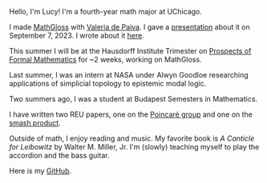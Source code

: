Hello, I'm Lucy! I'm a fourth-year math major at UChicago. 

I made [MathGloss](https://mathgloss.github.io/MathGloss/) with [Valeria de Paiva](https://vcvpaiva.github.io). I gave a [presentation](https://europroofnet.github.io/cambridge-2023/#horowitz) about it on September 7, 2023. I wrote about it [here](https://arxiv.org/abs/2311.12649).

This summer I will be at the Hausdorff Institute Trimester on [Prospects of Formal Mathematics](https://www.him-application.uni-bonn.de/programs/future-programs/future-trimester-programs/prospects-of-formal-mathematics/description/) for ~2 weeks, working on MathGloss.

Last summer, I was an intern at NASA under Alwyn Goodloe researching applications of simplicial topology to epistemic modal logic.

Two summers ago, I was a student at Budapest Semesters in Mathematics.

I have written two REU papers, one on the [Poincaré group](https://math.uchicago.edu/~may/REU2021/REUPapers/Horowitz.pdf) and one on the [smash product](https://math.uchicago.edu/~may/REU2022/REUPapers/Horowitz.pdf).

Outside of math, I enjoy reading and music. My favorite book is _A Canticle for Leibowitz_ by Walter M. Miller, Jr. I'm (slowly) teaching myself to play the accordion and the bass guitar.

Here is my [GitHub](https://github.com/lucyhorowitz).
